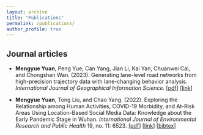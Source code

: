```yaml
---
layout: archive
title: "Publications"
permalink: /publications/
author_profile: true
---
```


Journal articles
------
- **Mengyue Yuan**, Peng Yue, Can Yang, Jian Li, Kai Yan, Chuanwei Cai, and Chongshan Wan. (2023). Generating lane-level road networks from high-precision trajectory data with lane-changing behavior analysis. *International Journal of Geographical Information Science*. [[pdf](http://mengyue-yuan.github.io/files/Generating_lane-level_road_networks.pdf)]  [[link](https://www.tandfonline.com/journals/tgis20)]

  
- **Mengyue Yuan**, Tong Liu, and Chao Yang. (2022). Exploring the Relationship among Human Activities, COVID-19 Morbidity, and At-Risk Areas Using Location-Based Social Media Data: Knowledge about the Early Pandemic Stage in Wuhan. *International Journal of Environmental Research and Public Health* 19, no. 11: 6523. [[pdf](http://mengyue-yuan.github.io/files/ijergh-19-06523.pdf)]  [[link](https://www.mdpi.com/1660-4601/19/11/6523)]  [[bibtex](http://mengyue-yuan.github.io/files/ijerph-v19-i11_20231111.bib)] 

